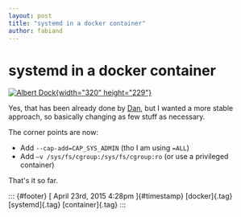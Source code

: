 ```yaml
---
layout: post
title: "systemd in a docker container"
author: fabiand
---
```



systemd in a docker container
=============================

[![Albert
Dock](https://farm6.staticflickr.com/5532/10904066976_3e16c0645a_n.jpg){width="320"
height="229"}](https://www.flickr.com/photos/bevgoodwin/10904066976 "Albert Dock by Beverley Goodwin, on Flickr")

Yes, that has been already done by
[Dan](https://rhatdan.wordpress.com/2014/04/30/running-systemd-within-a-docker-container/),
but I wanted a more stable approach, so basically changing as few stuff
as necessary.

The corner points are now:

-   Add `--cap-add=CAP_SYS_ADMIN` (tho I am using `=ALL`)
-   Add `–v /sys/fs/cgroup:/sys/fs/cgroup:ro` (or use a privileged
    container)

That's it so far.

::: {#footer}
[ April 23rd, 2015 4:28pm ]{#timestamp} [docker]{.tag} [systemd]{.tag}
[container]{.tag}
:::
